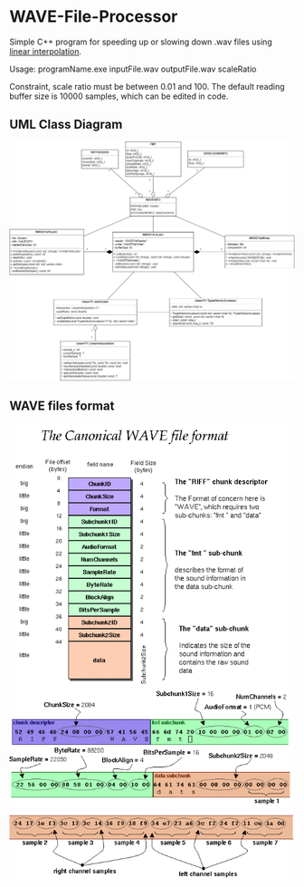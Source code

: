 # WAVE-File-Processor
Simple C++ program for speeding up or slowing down .wav files using [linear interpolation](https://en.wikipedia.org/wiki/Linear_interpolation).

Usage:
programName.exe inputFile.wav outputFile.wav scaleRatio

Constraint, scale ratio must be between 0.01 and 100. The default reading buffer size is 10000 samples, which can be edited in code.

## UML Class Diagram
![UML Class Diagram](images/uml-class-diagram.png)

## WAVE files format

![The Canonical WAVE file format](images/wav-sound-format.gif)
![WAVE bytes](images/wave-bytes.gif)
